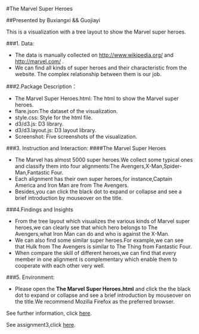 #The Marvel Super Heroes

##Presented by Buxiangxi && Guojiayi

This is a visualization with a tree layout to show the Marvel super heroes.

###1. Data:
+ The data is manually collected on http://www.wikipedia.org/ and http://marvel.com/ .
+ We can find all kinds of super heroes and their characteristic from the website. The complex relationship between them is our job.

###2.Package Description：
+ The Marvel Super Heroes.html: The html to show the Marvel super heroes.
+ flare.json:The dataset of the visualization.
+ style.css: Style for the html file.
+ d3/d3.js: D3 library.
+ d3/d3.layout.js: D3 layout library.
+ Screenshot: Five screenshots of the visualization.

###3. Instruction and Interaction:
####The Marvel Super Heroes
+ The Marvel has almost 5000 super heroes.We collect some typical ones and classify them into four alignments:The Avengers,X-Man,Spider-Man,Fantastic Four.
+ Each alignment has their own super heroes,for instance,Captain America and Iron Man are from The Avengers.      
+ Besides,you can click the black dot to expand or collapse and see a brief introduction by mouseover on the title.

###4.Findings and Insights
+ From the tree layout which visualizes the various kinds of Marvel super heroes,we can clearly see that which hero belongs to The Avengers,what Iron Man can do and who is against the X-Man.
+ We can also find some similar super heroes.For example,we can see that Hulk from The Avengers is similar to The Thing from Fantastic Four.
+ When compare the skill of different heroes,we can find that every member in one alignment is complementary which enable them to cooperate with each other very well.

###5. Environment:
+ Please open the **The Marvel Super Heroes.html** and click the the black dot to expand or collapse and see a brief introduction by mouseover on the title.We recommend Mozilla Firefox as the preferred browser.

See further information, click [here](http://211.147.15.14/UCAS_14_Fall/index.php/Buxiangxi_Guojiayi_A2).

See assignment3,click [here](http://211.147.15.14/UCAS_14_Fall/index.php?title=Guojiayi_buxiangxi_A3&action=edit&redlink=1).
